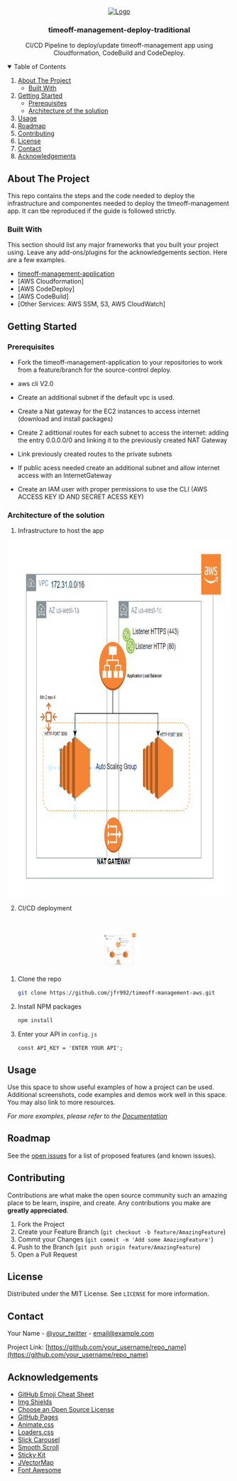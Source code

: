 <!-- PROJECT LOGO -->
<br />
<p align="center">
  <a href="https://github.com/jfr992/timeoff-management-aws">
    <img src="images/logo.png" alt="Logo" width="80" height="80">
  </a>

  <h3 align="center">timeoff-management-deploy-traditional</h3>

  <p align="center">
    CI/CD Pipeline to deploy/update timeoff-management app using Cloudformation, CodeBuild and CodeDeploy.
</p>



<!-- TABLE OF CONTENTS -->
<details open="open">
  <summary>Table of Contents</summary>
  <ol>
    <li>
      <a href="#about-the-project">About The Project</a>
      <ul>
        <li><a href="#built-with">Built With</a></li>
      </ul>
    </li>
    <li>
      <a href="#getting-started">Getting Started</a>
      <ul>
        <li><a href="#prerequisites">Prerequisites</a></li>
        <li><a href="#architecture">Architecture of the solution</a></li>
      </ul>
    </li>
    <li><a href="#usage">Usage</a></li>
    <li><a href="#roadmap">Roadmap</a></li>
    <li><a href="#contributing">Contributing</a></li>
    <li><a href="#license">License</a></li>
    <li><a href="#contact">Contact</a></li>
    <li><a href="#acknowledgements">Acknowledgements</a></li>
  </ol>
</details>



<!-- ABOUT THE PROJECT -->
## About The Project

This repo contains the steps and the code needed to deploy the infrastructure and componentes needed to deploy the timeoff-management app. It can tbe reproduced if the guide is followed strictly.
### Built With

This section should list any major frameworks that you built your project using. Leave any add-ons/plugins for the acknowledgements section. Here are a few examples.
* [timeoff-management-application](https://github.com/timeoff-management/timeoff-management-application)
* [AWS Cloudformation]
* [AWS CodeDeploy]
* [AWS CodeBuild]
* [Other Services: AWS SSM, S3, AWS CloudWatch]


<!-- GETTING STARTED -->
## Getting Started

### Prerequisites

- Fork the timeoff-management-application to your repositories to work from a feature/branch for the source-control deploy.

- aws cli V2.0

- Create an additional subnet if the default vpc is used.

- Create a Nat gateway for the EC2 instances to access internet (download and install packages)

- Create 2 adittional routes for each subnet to access the internet: adding the entry 0.0.0.0/0 and linking it to the previously created NAT Gateway

- Link previously created routes to the private subnets

- If public acess needed create an additional subnet and allow internet access with an InternetGateway

- Create an IAM user with proper permissions to use the CLI (AWS ACCESS KEY ID AND SECRET ACESS KEY)

### Architecture of the solution
1. Infrastructure to host the app


<p align="center">
  <a href="https://github.com/jfr992/timeoff-management-aws">
    <img src="images/infrastructure.png" alt="infrastructure" width="800" height="800">
  </a>
</p>

2. CI/CD deployment
<br />
<p align="center">
  <a href="https://github.com/jfr992/timeoff-management-aws">
    <img src="images/infrastructure.png" alt="infrastructure" width="80" height="80">
  </a>
</p>

1. Clone the repo
   ```sh
   git clone https://github.com/jfr992/timeoff-management-aws.git
   ```
2. Install NPM packages
   ```sh
   npm install
   ```
4. Enter your API in `config.js`
   ```JS
   const API_KEY = 'ENTER YOUR API';
   ```



<!-- USAGE EXAMPLES -->
## Usage

Use this space to show useful examples of how a project can be used. Additional screenshots, code examples and demos work well in this space. You may also link to more resources.

_For more examples, please refer to the [Documentation](https://example.com)_



<!-- ROADMAP -->
## Roadmap

See the [open issues](https://https://github.com/jfr992/timeoff-management-aws/issues) for a list of proposed features (and known issues).



<!-- CONTRIBUTING -->
## Contributing

Contributions are what make the open source community such an amazing place to be learn, inspire, and create. Any contributions you make are **greatly appreciated**.

1. Fork the Project
2. Create your Feature Branch (`git checkout -b feature/AmazingFeature`)
3. Commit your Changes (`git commit -m 'Add some AmazingFeature'`)
4. Push to the Branch (`git push origin feature/AmazingFeature`)
5. Open a Pull Request



<!-- LICENSE -->
## License

Distributed under the MIT License. See `LICENSE` for more information.



<!-- CONTACT -->
## Contact

Your Name - [@your_twitter](https://twitter.com/your_username) - email@example.com

Project Link: [https://github.com/your_username/repo_name](https://github.com/your_username/repo_name)



<!-- ACKNOWLEDGEMENTS -->
## Acknowledgements
* [GitHub Emoji Cheat Sheet](https://www.webpagefx.com/tools/emoji-cheat-sheet)
* [Img Shields](https://shields.io)
* [Choose an Open Source License](https://choosealicense.com)
* [GitHub Pages](https://pages.github.com)
* [Animate.css](https://daneden.github.io/animate.css)
* [Loaders.css](https://connoratherton.com/loaders)
* [Slick Carousel](https://kenwheeler.github.io/slick)
* [Smooth Scroll](https://github.com/cferdinandi/smooth-scroll)
* [Sticky Kit](http://leafo.net/sticky-kit)
* [JVectorMap](http://jvectormap.com)
* [Font Awesome](https://fontawesome.com)

